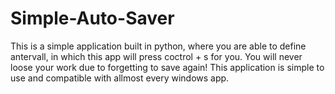 # Simple-Auto-Saver

This is a simple application built in python, where you are able to define antervall, in which this app will press coctrol + s for you.
You will never loose your work due to forgetting to save again!
This application is simple to use and compatible with allmost every windows app.
